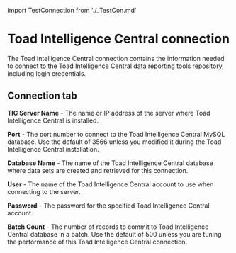 import TestConnection from './_TestCon.md'

# Toad Intelligence Central connection 

<head>
  <meta name="guidename" content="Integration"/>
  <meta name="context" content="GUID-55c35d03-a54c-4063-8cc3-87eab3cbc941"/>
</head>


The Toad Intelligence Central connection contains the information needed to connect to the Toad Intelligence Central data reporting tools repository, including login credentials.

## Connection tab 

**TIC Server Name** -
 The name or IP address of the server where Toad Intelligence Central is installed.

**Port** -
 The port number to connect to the Toad Intelligence Central MySQL database. Use the default of 3566 unless you modified it during the Toad Intelligence Central installation.

**Database Name** -
 The name of the Toad Intelligence Central database where data sets are created and retrieved for this connection. 

**User** -
  The name of the Toad Intelligence Central account to use when connecting to the server.

**Password** -
 The password for the specified Toad Intelligence Central account.

**Batch Count** -
 The number of records to commit to Toad Intelligence Central database in a batch. Use the default of 500 unless you are tuning the performance of this Toad Intelligence Central connection.

 <TestConnection />